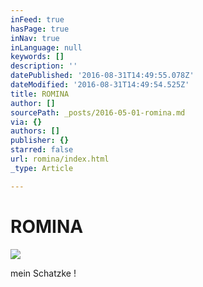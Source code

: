 ```yaml
---
inFeed: true
hasPage: true
inNav: true
inLanguage: null
keywords: []
description: ''
datePublished: '2016-08-31T14:49:55.078Z'
dateModified: '2016-08-31T14:49:54.525Z'
title: ROMINA
author: []
sourcePath: _posts/2016-05-01-romina.md
via: {}
authors: []
publisher: {}
starred: false
url: romina/index.html
_type: Article

---
```

# ROMINA
![](https://the-grid-user-content.s3-us-west-2.amazonaws.com/c709c753-f77a-4df1-ba76-6449f98e56e0.jpg)

mein Schatzke !